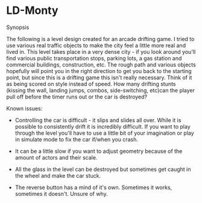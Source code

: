 # LD-Monty

Synopsis

The following is a level design created for an arcade drifting game. I tried to use various real traffic objects to make the city feel 
a little more real and lived in. This level takes place in a very dense city - if you look around you'll find various public transportation stops,
parking lots, a gas station and commercial buildings, construction, etc. The rough path and various objects hopefully will point you in the 
right direction to get you back to the starting point, but since this is a drifting game this isn't really necessary. Think of it as being
scored on style instead of speed. How many drifting stunts (kissing the wall, landing jumps, combos, side-switching, etc)can the player pull off before the 
timer runs out or the car is destroyed?


Known issues:
- Controlling the car is difficult - it slips and slides all over. While it is possible to consistently drift it is incredibly difficult.
If you want to play through the level you'll have to use a little bit of your imagination or play in simulate mode to fix the car if/when you crash.

- It can be a little slow if you want to adjust geometry because of the amount of actors and their scale. 

- All the glass in the level can be destroyed but sometimes get caught in the wheel and make the car stuck.

- The reverse button has a mind of it's own. Sometimes it works, sometimes it doesn't. Unsure of why.
